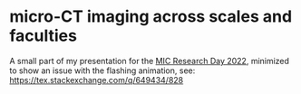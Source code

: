 # micro-CT imaging across scales and faculties

A small part of my presentation for the [MIC Research Day 2022](https://www.mic.unibe.ch/events/mic_research_day_2022), minimized to show an issue with the flashing animation, see: https://tex.stackexchange.com/q/649434/828 
